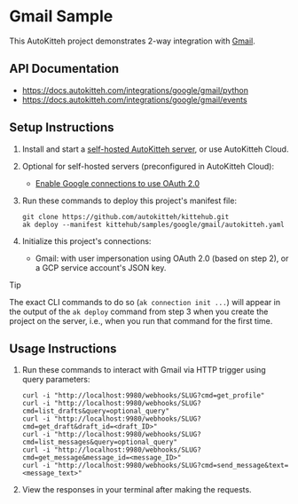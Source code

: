 
# Gmail Sample

This AutoKitteh project demonstrates 2-way integration with
[Gmail](https://www.google.com/gmail/about/).

## API Documentation

- https://docs.autokitteh.com/integrations/google/gmail/python
- https://docs.autokitteh.com/integrations/google/gmail/events

## Setup Instructions

1. Install and start a
   [self-hosted AutoKitteh server](https://docs.autokitteh.com/get_started/quickstart),
   or use AutoKitteh Cloud.

2. Optional for self-hosted servers (preconfigured in AutoKitteh Cloud):

   - [Enable Google connections to use OAuth 2.0](https://docs.autokitteh.com/integrations/google/config)

3. Run these commands to deploy this project's manifest file:

   ```shell
   git clone https://github.com/autokitteh/kittehub.git
   ak deploy --manifest kittehub/samples/google/gmail/autokitteh.yaml
   ```

4. Initialize this project's connections:

   - Gmail: with user impersonation using OAuth 2.0 (based on step 2),
     or a GCP service account's JSON key.

> [!TIP]
> The exact CLI commands to do so (`ak connection init ...`) will appear in
> the output of the `ak deploy` command from step 3 when you create the
> project on the server, i.e., when you run that command for the first time.

## Usage Instructions

1. Run these commands to interact with Gmail via HTTP trigger using query parameters:

   ```shell
   curl -i "http://localhost:9980/webhooks/SLUG?cmd=get_profile"
   curl -i "http://localhost:9980/webhooks/SLUG?cmd=list_drafts&query=optional_query"
   curl -i "http://localhost:9980/webhooks/SLUG?cmd=get_draft&draft_id=<draft_ID>"
   curl -i "http://localhost:9980/webhooks/SLUG?cmd=list_messages&query=optional_query"
   curl -i "http://localhost:9980/webhooks/SLUG?cmd=get_message&message_id=<message_ID>"
   curl -i "http://localhost:9980/webhooks/SLUG?cmd=send_message&text=<message_text>"
   ```

2. View the responses in your terminal after making the requests.
